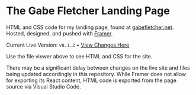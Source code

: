 # The Gabe Fletcher Landing Page
HTML and CSS code for my landing page, found at [gabefletcher.net](https://gabefletcher.net).<br>
Hosted, designed, and pushed with [Framer](https://framer.com).

Current Live Version: `v8.1.2` • [View Changes Here](https://github.com/gabefletch/site/blob/main/changes.md)<br>

Use the file viewer above to see HTML and CSS for the site.

There may be a significant delay between changes on the live site and files being updated accordingly in this repository.  While Framer does not allow for exporting its React content, HTML code is exported from the page source via Visual Studio Code.<br>
